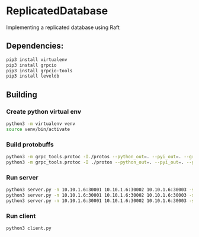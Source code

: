 # ReplicatedDatabase
Implementing a replicated database using Raft

## Dependencies:
```sh
pip3 install virtualenv
pip3 install grpcio
pip3 install grpcio-tools 
pip3 install leveldb
```
## Building
### Create python virtual env
```sh
python3 -m virtualenv venv
source venv/bin/activate
```
### Build protobuffs 
```sh
python3 -m grpc_tools.protoc -I./protos --python_out=. --pyi_out=. --grpc_python_out=. ./protos/database.proto
python3 -m grpc_tools.protoc -I ./protos --python_out=. --pyi_out=. --grpc_python_out=. ./protos/*
```
### Run server
```sh
python3 server.py -n 10.10.1.6:30001 10.10.1.6:30002 10.10.1.6:30003 -sp 50001 -rp 30001
python3 server.py -n 10.10.1.6:30001 10.10.1.6:30002 10.10.1.6:30003 -sp 50002 -rp 30002
python3 server.py -n 10.10.1.6:30001 10.10.1.6:30002 10.10.1.6:30003 -sp 50003 -rp 30003
```
### Run client
```sh
python3 client.py
```
